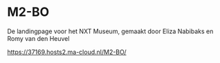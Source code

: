 # M2-BO

De landingpage voor het NXT Museum, gemaakt door Eliza Nabibaks en Romy van den Heuvel

https://37169.hosts2.ma-cloud.nl/M2-BO/